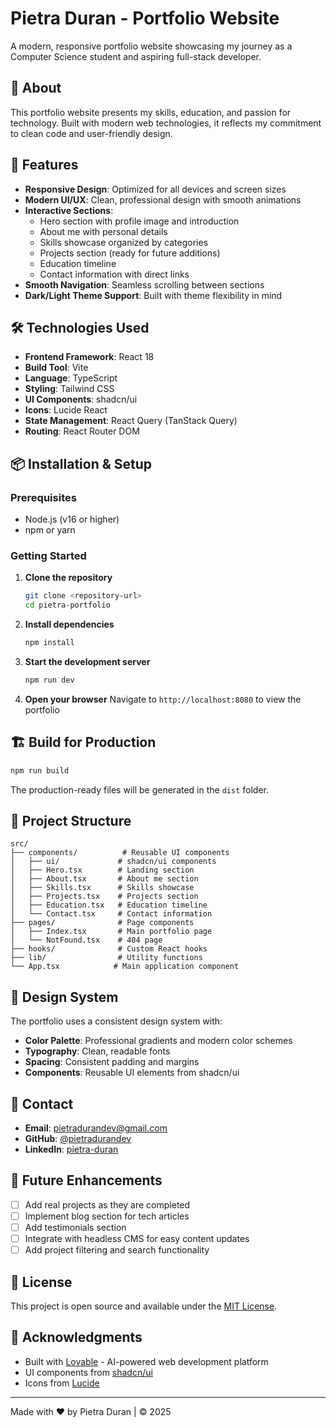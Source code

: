 
# Pietra Duran - Portfolio Website

A modern, responsive portfolio website showcasing my journey as a Computer Science student and aspiring full-stack developer.

## 🌟 About

This portfolio website presents my skills, education, and passion for technology. Built with modern web technologies, it reflects my commitment to clean code and user-friendly design.

## 🚀 Features

- **Responsive Design**: Optimized for all devices and screen sizes
- **Modern UI/UX**: Clean, professional design with smooth animations
- **Interactive Sections**: 
  - Hero section with profile image and introduction
  - About me with personal details
  - Skills showcase organized by categories
  - Projects section (ready for future additions)
  - Education timeline
  - Contact information with direct links
- **Smooth Navigation**: Seamless scrolling between sections
- **Dark/Light Theme Support**: Built with theme flexibility in mind

## 🛠️ Technologies Used

- **Frontend Framework**: React 18
- **Build Tool**: Vite
- **Language**: TypeScript
- **Styling**: Tailwind CSS
- **UI Components**: shadcn/ui
- **Icons**: Lucide React
- **State Management**: React Query (TanStack Query)
- **Routing**: React Router DOM

## 📦 Installation & Setup

### Prerequisites
- Node.js (v16 or higher)
- npm or yarn

### Getting Started

1. **Clone the repository**
   ```bash
   git clone <repository-url>
   cd pietra-portfolio
   ```

2. **Install dependencies**
   ```bash
   npm install
   ```

3. **Start the development server**
   ```bash
   npm run dev
   ```

4. **Open your browser**
   Navigate to `http://localhost:8080` to view the portfolio

## 🏗️ Build for Production

```bash
npm run build
```

The production-ready files will be generated in the `dist` folder.

## 📁 Project Structure

```
src/
├── components/          # Reusable UI components
│   ├── ui/             # shadcn/ui components
│   ├── Hero.tsx        # Landing section
│   ├── About.tsx       # About me section
│   ├── Skills.tsx      # Skills showcase
│   ├── Projects.tsx    # Projects section
│   ├── Education.tsx   # Education timeline
│   └── Contact.tsx     # Contact information
├── pages/              # Page components
│   ├── Index.tsx       # Main portfolio page
│   └── NotFound.tsx    # 404 page
├── hooks/              # Custom React hooks
├── lib/                # Utility functions
└── App.tsx            # Main application component
```

## 🎨 Design System

The portfolio uses a consistent design system with:
- **Color Palette**: Professional gradients and modern color schemes
- **Typography**: Clean, readable fonts
- **Spacing**: Consistent padding and margins
- **Components**: Reusable UI elements from shadcn/ui

## 📧 Contact

- **Email**: [pietradurandev@gmail.com](mailto:pietradurandev@gmail.com)
- **GitHub**: [@pietradurandev](https://github.com/pietradurandev)
- **LinkedIn**: [pietra-duran](https://www.linkedin.com/in/pietra-duran-bb916128b)

## 🚧 Future Enhancements

- [ ] Add real projects as they are completed
- [ ] Implement blog section for tech articles
- [ ] Add testimonials section
- [ ] Integrate with headless CMS for easy content updates
- [ ] Add project filtering and search functionality

## 📄 License

This project is open source and available under the [MIT License](LICENSE).

## 🙏 Acknowledgments

- Built with [Lovable](https://lovable.dev) - AI-powered web development platform
- UI components from [shadcn/ui](https://ui.shadcn.com/)
- Icons from [Lucide](https://lucide.dev/)

---

Made with ❤️ by Pietra Duran | © 2025
